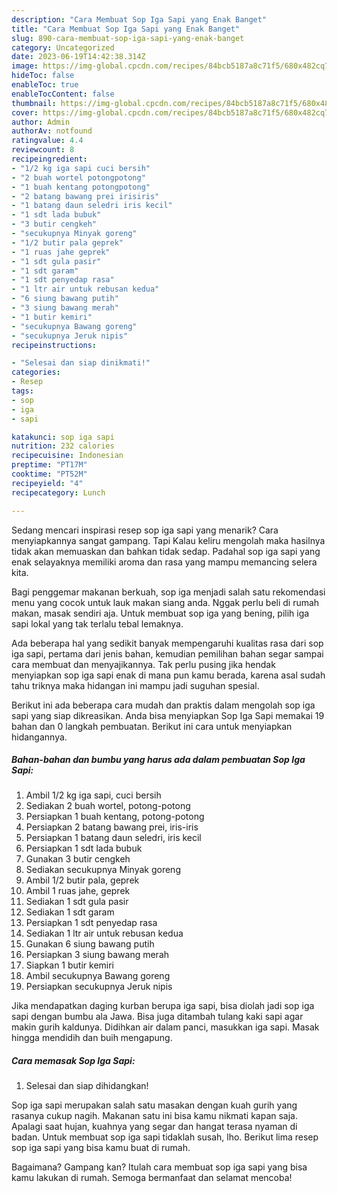 ```yaml
---
description: "Cara Membuat Sop Iga Sapi yang Enak Banget"
title: "Cara Membuat Sop Iga Sapi yang Enak Banget"
slug: 890-cara-membuat-sop-iga-sapi-yang-enak-banget
category: Uncategorized
date: 2023-06-19T14:42:38.314Z
image: https://img-global.cpcdn.com/recipes/84bcb5187a8c71f5/680x482cq70/sop-iga-sapi-foto-resep-utama.jpg
hideToc: false
enableToc: true
enableTocContent: false
thumbnail: https://img-global.cpcdn.com/recipes/84bcb5187a8c71f5/680x482cq70/sop-iga-sapi-foto-resep-utama.jpg
cover: https://img-global.cpcdn.com/recipes/84bcb5187a8c71f5/680x482cq70/sop-iga-sapi-foto-resep-utama.jpg
author: Admin
authorAv: notfound
ratingvalue: 4.4
reviewcount: 8
recipeingredient:
- "1/2 kg iga sapi cuci bersih"
- "2 buah wortel potongpotong"
- "1 buah kentang potongpotong"
- "2 batang bawang prei irisiris"
- "1 batang daun seledri iris kecil"
- "1 sdt lada bubuk"
- "3 butir cengkeh"
- "secukupnya Minyak goreng"
- "1/2 butir pala geprek"
- "1 ruas jahe geprek"
- "1 sdt gula pasir"
- "1 sdt garam"
- "1 sdt penyedap rasa"
- "1 ltr air untuk rebusan kedua"
- "6 siung bawang putih"
- "3 siung bawang merah"
- "1 butir kemiri"
- "secukupnya Bawang goreng"
- "secukupnya Jeruk nipis"
recipeinstructions:

- "Selesai dan siap dinikmati!"
categories:
- Resep
tags:
- sop
- iga
- sapi

katakunci: sop iga sapi 
nutrition: 232 calories
recipecuisine: Indonesian
preptime: "PT17M"
cooktime: "PT52M"
recipeyield: "4"
recipecategory: Lunch

---
```



Sedang mencari inspirasi resep sop iga sapi yang menarik? Cara menyiapkannya sangat gampang. Tapi Kalau keliru mengolah maka hasilnya tidak akan memuaskan dan bahkan tidak sedap. Padahal sop iga sapi yang enak selayaknya memiliki aroma dan rasa yang mampu memancing selera kita.


Bagi penggemar makanan berkuah, sop iga menjadi salah satu rekomendasi menu yang cocok untuk lauk makan siang anda. Nggak perlu beli di rumah makan, masak sendiri aja. Untuk membuat sop iga yang bening, pilih iga sapi lokal yang tak terlalu tebal lemaknya.

Ada beberapa hal yang sedikit banyak mempengaruhi kualitas rasa dari sop iga sapi, pertama dari jenis bahan, kemudian pemilihan bahan segar sampai cara membuat dan menyajikannya. Tak perlu pusing jika hendak menyiapkan sop iga sapi enak di mana pun kamu berada, karena asal sudah tahu triknya maka hidangan ini mampu jadi suguhan spesial.


Berikut ini ada beberapa cara mudah dan praktis dalam mengolah sop iga sapi yang siap dikreasikan. Anda bisa menyiapkan Sop Iga Sapi memakai 19 bahan dan 0 langkah pembuatan. Berikut ini cara untuk menyiapkan hidangannya.

<!--inarticleads1-->

##### Bahan-bahan dan bumbu yang harus ada dalam pembuatan Sop Iga Sapi:

1. Ambil 1/2 kg iga sapi, cuci bersih
1. Sediakan 2 buah wortel, potong-potong
1. Persiapkan 1 buah kentang, potong-potong
1. Persiapkan 2 batang bawang prei, iris-iris
1. Persiapkan 1 batang daun seledri, iris kecil
1. Persiapkan 1 sdt lada bubuk
1. Gunakan 3 butir cengkeh
1. Sediakan secukupnya Minyak goreng
1. Ambil 1/2 butir pala, geprek
1. Ambil 1 ruas jahe, geprek
1. Sediakan 1 sdt gula pasir
1. Sediakan 1 sdt garam
1. Persiapkan 1 sdt penyedap rasa
1. Sediakan 1 ltr air untuk rebusan kedua
1. Gunakan 6 siung bawang putih
1. Persiapkan 3 siung bawang merah
1. Siapkan 1 butir kemiri
1. Ambil secukupnya Bawang goreng
1. Persiapkan secukupnya Jeruk nipis


Jika mendapatkan daging kurban berupa iga sapi, bisa diolah jadi sop iga sapi dengan bumbu ala Jawa. Bisa juga ditambah tulang kaki sapi agar makin gurih kaldunya. Didihkan air dalam panci, masukkan iga sapi. Masak hingga mendidih dan buih mengapung. 

<!--inarticleads2-->

##### Cara memasak Sop Iga Sapi:


1. Selesai dan siap dihidangkan!

Sop iga sapi merupakan salah satu masakan dengan kuah gurih yang rasanya cukup nagih. Makanan satu ini bisa kamu nikmati kapan saja. Apalagi saat hujan, kuahnya yang segar dan hangat terasa nyaman di badan. Untuk membuat sop iga sapi tidaklah susah, lho. Berikut lima resep sop iga sapi yang bisa kamu buat di rumah. 

Bagaimana? Gampang kan? Itulah cara membuat sop iga sapi yang bisa kamu lakukan di rumah. Semoga bermanfaat dan selamat mencoba!

